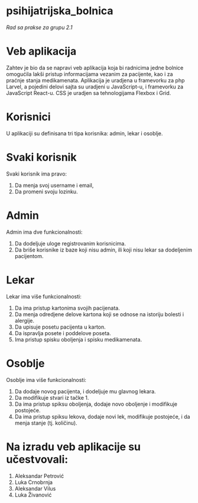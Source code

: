 # psihijatrijska_bolnica

 *Rad sa prakse za grupu 2.1*

 # Veb aplikacija

 Zahtev je bio da se napravi veb aplikacija koja bi radnicima jedne bolnice omogućila lakši pristup informacijama vezanim za pacijente, kao i za praćnje stanja medikamenata. 
 Aplikacija je uradjena u framevorku za php Larvel, a pojedini delovi sajta su uradjeni u JavaScript-u, i framevorku za JavaScript React-u. CSS je uradjen sa tehnologijama
 Flexbox i Grid. 

 # Korisnici

U aplikaciji su definisana tri tipa korisnika: admin, lekar i osoblje. 

# Svaki korisnik

Svaki korisnik ima pravo:
1. Da menja svoj username i email,
2. Da promeni svoju lozinku.

# Admin

Admin ima dve funkcionalnosti:

1. Da dodeljuje uloge registrovanim korisnicima.
2. Da briše korisnike iz baze koji nisu admin, ili koji nisu lekar sa dodeljenim pacijentom.

# Lekar

Lekar ima više funkcionalnosti:

1. Da ima pristup kartonima svojih pacijenata.
2. Da menja odredjene delove kartona koji se odnose na istoriju bolesti i alergije.
3. Da upisuje posetu pacijenta u karton.
4. Da ispravlja posete i poddelove poseta.
5. Ima pristup spisku oboljenja i spisku medikamenata. 

# Osoblje

Osoblje ima više funkcionalnosti:

1. Da dodaje novog pacijenta, i dodeljuje mu glavnog lekara.
2. Da modifikuje stvari iz tačke 1. 
3. Da ima pristup spiksu oboljenja, dodaje novo oboljenje i modifikuje postojeće. 
4. Da ima pristup spiksu lekova, dodaje novi lek, modifikuje postojeće, i da menja stanje (tj. količinu).

# Na izradu veb aplikacije su učestvovali:

1. Aleksandar Petrović
2. Luka Crnobrnja
3. Aleksandar Vilus
4. Luka Živanović





